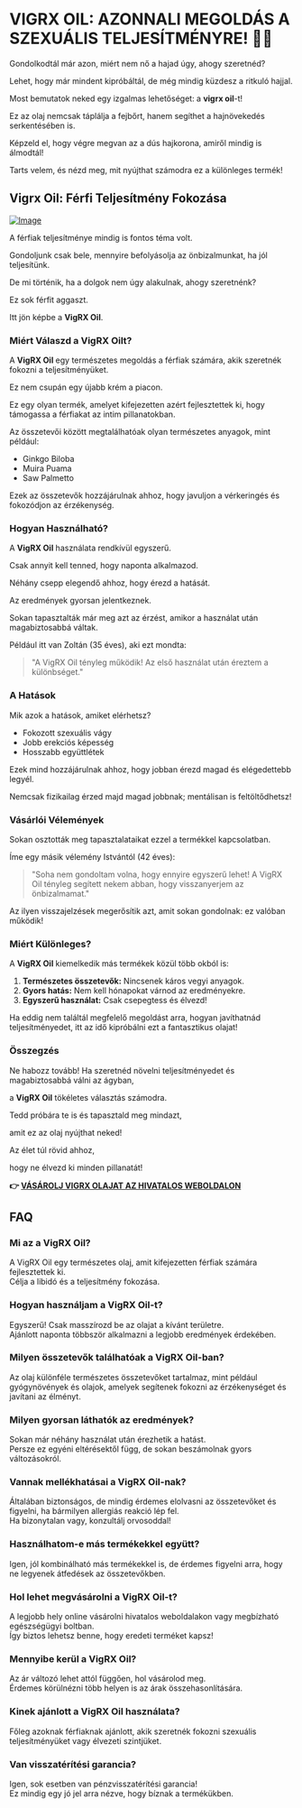 # VIGRX OIL: AZONNALI MEGOLDÁS A SZEXUÁLIS TELJESÍTMÉNYRE! 💪🔥

Gondolkodtál már azon, miért nem nő a hajad úgy, ahogy szeretnéd? 

Lehet, hogy már mindent kipróbáltál, de még mindig küzdesz a ritkuló hajjal. 

Most bemutatok neked egy izgalmas lehetőséget: a **vigrx oil**-t! 

Ez az olaj nemcsak táplálja a fejbőrt, hanem segíthet a hajnövekedés serkentésében is. 

Képzeld el, hogy végre megvan az a dús hajkorona, amiről mindig is álmodtál! 

Tarts velem, és nézd meg, mit nyújthat számodra ez a különleges termék!

## Vigrx Oil: Férfi Teljesítmény Fokozása

[![Image](https://www2.sellhealth.com/2/vigoilpop6.gif)](https://gchaffi.com/7oLss8ZB)

A férfiak teljesítménye mindig is fontos téma volt. 

Gondoljunk csak bele, mennyire befolyásolja az önbizalmunkat, ha jól teljesítünk. 

De mi történik, ha a dolgok nem úgy alakulnak, ahogy szeretnénk? 

Ez sok férfit aggaszt.

Itt jön képbe a **VigRX Oil**.

### Miért Válaszd a VigRX Oilt?

A **VigRX Oil** egy természetes megoldás a férfiak számára, akik szeretnék fokozni a teljesítményüket. 

Ez nem csupán egy újabb krém a piacon. 

Ez egy olyan termék, amelyet kifejezetten azért fejlesztettek ki, hogy támogassa a férfiakat az intim pillanatokban.

Az összetevői között megtalálhatóak olyan természetes anyagok, mint például:

- Ginkgo Biloba
- Muira Puama
- Saw Palmetto

Ezek az összetevők hozzájárulnak ahhoz, hogy javuljon a vérkeringés és fokozódjon az érzékenység.

### Hogyan Használható?

A **VigRX Oil** használata rendkívül egyszerű. 

Csak annyit kell tenned, hogy naponta alkalmazod. 

Néhány csepp elegendő ahhoz, hogy érezd a hatását.

Az eredmények gyorsan jelentkeznek.

Sokan tapasztalták már meg azt az érzést, amikor a használat után magabiztosabbá váltak. 

Például itt van Zoltán (35 éves), aki ezt mondta:

> "A VigRX Oil tényleg működik! Az első használat után éreztem a különbséget."

### A Hatások

Mik azok a hatások, amiket elérhetsz?

- Fokozott szexuális vágy
- Jobb erekciós képesség
- Hosszabb együttlétek

Ezek mind hozzájárulnak ahhoz, hogy jobban érezd magad és elégedettebb legyél.

Nemcsak fizikailag érzed majd magad jobbnak; mentálisan is feltöltődhetsz!

### Vásárlói Vélemények

Sokan osztották meg tapasztalataikat ezzel a termékkel kapcsolatban. 

Íme egy másik vélemény Istvántól (42 éves):

> "Soha nem gondoltam volna, hogy ennyire egyszerű lehet! A VigRX Oil tényleg segített nekem abban, hogy visszanyerjem az önbizalmamat."

Az ilyen visszajelzések megerősítik azt, amit sokan gondolnak: ez valóban működik!  

### Miért Különleges?

A **VigRX Oil** kiemelkedik más termékek közül több okból is:

1. **Természetes összetevők:** Nincsenek káros vegyi anyagok.
2. **Gyors hatás:** Nem kell hónapokat várnod az eredményekre.
3. **Egyszerű használat:** Csak csepegtess és élvezd!

Ha eddig nem találtál megfelelő megoldást arra, hogyan javíthatnád teljesítményedet, itt az idő kipróbálni ezt a fantasztikus olajat!

### Összegzés

Ne habozz tovább! Ha szeretnéd növelni teljesítményedet és magabiztosabbá válni az ágyban,

a **VigRX Oil** tökéletes választás számodra.

Tedd próbára te is és tapasztald meg mindazt,

amit ez az olaj nyújthat neked!

Az élet túl rövid ahhoz,

hogy ne élvezd ki minden pillanatát!



**👉 [VÁSÁROLJ VIGRX OLAJAT AZ HIVATALOS WEBOLDALON](https://gchaffi.com/7oLss8ZB)**

## FAQ

### Mi az a VigRX Oil?
A VigRX Oil egy természetes olaj, amit kifejezetten férfiak számára fejlesztettek ki.  
Célja a libidó és a teljesítmény fokozása.  

### Hogyan használjam a VigRX Oil-t?
Egyszerű! Csak masszírozd be az olajat a kívánt területre.  
Ajánlott naponta többször alkalmazni a legjobb eredmények érdekében.  

### Milyen összetevők találhatóak a VigRX Oil-ban?
Az olaj különféle természetes összetevőket tartalmaz, mint például gyógynövények és olajok, amelyek segítenek fokozni az érzékenységet és javítani az élményt.  

### Milyen gyorsan láthatók az eredmények?
Sokan már néhány használat után érezhetik a hatást.  
Persze ez egyéni eltérésektől függ, de sokan beszámolnak gyors változásokról.  

### Vannak mellékhatásai a VigRX Oil-nak?
Általában biztonságos, de mindig érdemes elolvasni az összetevőket és figyelni, ha bármilyen allergiás reakció lép fel.  
Ha bizonytalan vagy, konzultálj orvosoddal!  

### Használhatom-e más termékekkel együtt?
Igen, jól kombinálható más termékekkel is, de érdemes figyelni arra, hogy ne legyenek átfedések az összetevőkben.  

### Hol lehet megvásárolni a VigRX Oil-t?
A legjobb hely online vásárolni hivatalos weboldalakon vagy megbízható egészségügyi boltban.  
Így biztos lehetsz benne, hogy eredeti terméket kapsz!  

### Mennyibe kerül a VigRX Oil?
Az ár változó lehet attól függően, hol vásárolod meg.  
Érdemes körülnézni több helyen is az árak összehasonlítására.

### Kinek ajánlott a VigRX Oil használata?
Főleg azoknak férfiaknak ajánlott, akik szeretnék fokozni szexuális teljesítményüket vagy élvezeti szintjüket.

### Van visszatérítési garancia?
Igen, sok esetben van pénzvisszatérítési garancia!  
Ez mindig egy jó jel arra nézve, hogy bíznak a termékükben.